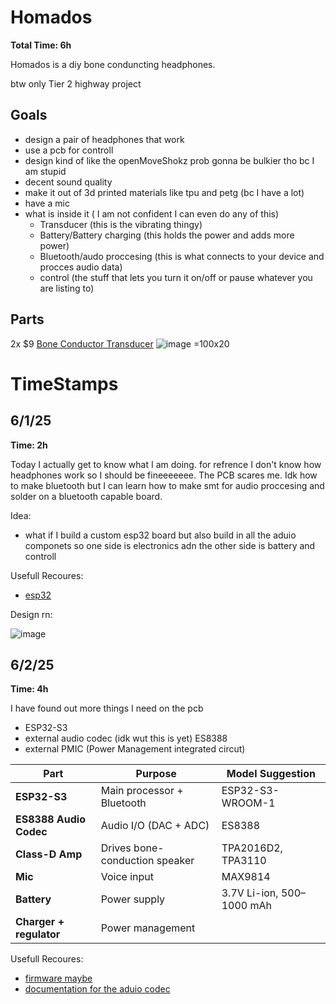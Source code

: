 # Homados

**Total Time: 6h**

Homados is a diy bone conduncting headphones.

btw only Tier 2 highway project

## Goals
- design a pair of headphones that work
- use a pcb for controll
- design kind of like the openMoveShokz prob gonna be bulkier tho bc I am stupid 
- decent sound quality
- make it out of 3d printed materials like tpu and petg (bc I have a lot)
- have a mic
- what is inside it ( I am not confident I can even do any of this)
  - Transducer (this is the vibrating thingy)
  - Battery/Battery charging (this holds the power and adds more power)
  - Bluetooth/audo proccesing (this is what connects to your device and procces audio data)
  - control (the stuff that lets you turn it on/off or pause whatever you are listing to)
   

## Parts
2x $9 [Bone Conductor Transducer](https://www.adafruit.com/product/1674)
![image =100x20](https://github.com/user-attachments/assets/da4ee40c-9477-4df4-a603-699cd772bdd5)
# TimeStamps
## 6/1/25
**Time: 2h**

Today I actually get to know what I am doing. for refrence I don't know how headphones work so I should be fineeeeeee. The PCB scares me. Idk how to make bluetooth but I can learn how to make smt for audio proccesing and solder on a bluetooth capable board.

Idea:
- what if I build a custom esp32 board but also build in all the aduio componets so one side is electronics adn the other side is battery and controll

Usefull Recoures:
- [esp32](https://www.instructables.com/Build-Custom-ESP32-Boards-From-Scratch-the-Complet/)

Design rn:

![image](https://github.com/user-attachments/assets/6af40c00-6c52-4318-9141-3cb27f87cc4b)

## 6/2/25
**Time: 4h**



I have found out more things I need on the pcb
- ESP32-S3
- external audio codec (idk wut this is yet) ES8388
- external PMIC (Power Management integrated circut)

| Part                        | Purpose                        | Model Suggestion                |
| --------------------------- | ------------------------------ | ------------------------------- |
| **ESP32-S3**                | Main processor + Bluetooth     | ESP32-S3-WROOM-1                |
| **ES8388 Audio Codec**      | Audio I/O (DAC + ADC)          | ES8388                          |
| **Class-D Amp**             | Drives bone-conduction speaker | TPA2016D2, TPA3110              |
| **Mic**                     | Voice input                    | MAX9814                         |
| **Battery**                 | Power supply                   | 3.7V Li-ion, 500–1000 mAh       |
| **Charger + regulator**     | Power management               |                                 |


Usefull Recoures:
- [firmware maybe](https://github.com/espressif/esp-adf)
- [documentation for the aduio codec](https://jlcpcb.com/api/file/downloadByFileSystemAccessId/8588881966884130816)

